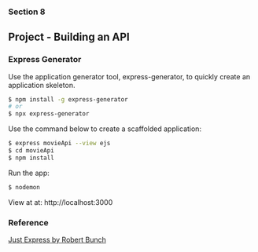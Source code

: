 ### Section 8

## Project - Building an API

### Express Generator
Use the application generator tool, express-generator, to quickly create an application skeleton.

```bash
$ npm install -g express-generator
# or
$ npx express-generator
```

Use the command below to create a scaffolded application:

```bash
$ express movieApi --view ejs
$ cd movieApi
$ npm install
```

Run the app:

```bash
$ nodemon
```

View at at:
http://localhost:3000


### Reference
[Just Express by Robert Bunch](https://practifitraining.udemy.com/course/just-express-with-a-bunch-of-node-and-http-in-detail)
